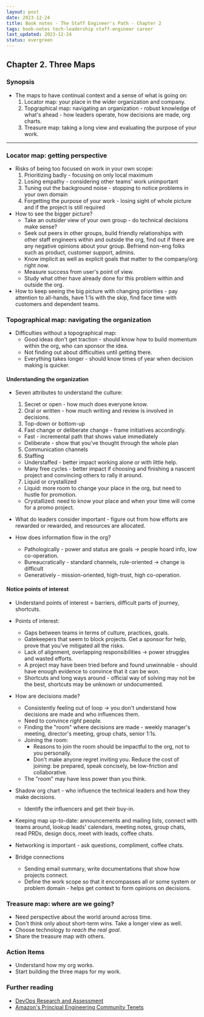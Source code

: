 ```yaml
---
layout: post
date: 2023-12-24
title: Book notes - The Staff Engineer's Path - Chapter 2
tags: book-notes tech-leadership staff-engineer career
last_updated: 2023-12-24
status: evergreen
---
```


## Chapter 2. Three Maps

### Synopsis

* The maps to have continual context and a sense of what is going on:
  1. Locator map: your place in the wider organization and company.
  2. Topgraphical map: navigating an organization - robust knowledge of what's ahead - how leaders operate, how decisions are made, org charts.
  3. Treasure map: taking a long view and evaluating the purpose of your work.

---

### Locator map: getting perspective
* Risks of being too focused on work in your own scope:
  1. Prioritizing badly - focusing on only local maximum
  2. Losing empathy - considering other teams' work unimportant
  3. Tuning out the background noise - stopping to notice problems in your own domain
  4. Forgetting the purpose of your work - losing sight of whole picture and if the project is still required
* How to see the bigger picture?
  * Take an outsider view of your own group - do technical decisions make sense?
  * Seek out peers in other groups, build friendly relationships with other staff engineers within and outside the org, find out if there are any negative opinions about your group. Befriend non-eng folks such as product, customer support, admins.
  * Know implicit as well as explicit goals that matter to the company/org right now.
  * Measure success from user's point of view.
  * Study what other have already done for this problem within and outside the org.
* How to keep seeing the big picture with changing priorities - pay attention to all-hands, have 1:1s with the skip, find face time with customers and dependent teams.

### Topographical map: navigating the organization
* Difficulties without a topographical map:
  * Good ideas don't get traction - should know how to build momentum within the org, who can sponsor the idea.
  * Not finding out about difficulties until getting there.
  * Everything takes longer - should know times of year when decision making is quicker.

#### Understanding the organization
* Seven attributes to understand the culture:
   1. Secret or open - how much does everyone know.
   2. Oral or written - how much writing and review is involved in decisions.
   3. Top-down or bottom-up
   4. Fast change or deliberate change - frame initiatives accordingly.
     * Fast - incremental path that shows value immediately
     * Deliberate - show that you've thought through the whole plan
   5. Communication channels
   6. Staffing
     * Understaffed - better impact working alone or with little help.
     * Many free cycles - better impact if choosing and finishing a nascent project and convincing others to rally it around.
   7. Liquid or crystallized
     * Liquid: more room to change your place in the org, but need to hustle for promotion.
     * Crystallized: need to know your place and when your time will come for a promo project.

* What do leaders consider important - figure out from how efforts are rewarded or rewarded, and resources are allocated.
* How does information flow in the org?
  * Pathologically - power and status are goals -> people hoard info, low co-operation. 
  * Bureaucratically - standard channels, rule-oriented -> change is difficult
  * Generatively - mission-oriented, high-trust, high co-operation.

#### Notice points of interest
* Understand points of interest = barriers, difficult parts of journey, shortcuts.

* Points of interest:
  * Gaps between teams in terms of culture, practices, goals.
  * Gatekeepers that seem to block projects. Get a sponsor for help, prove that you've mitigated all the risks.
  * Lack of alignment, overlapping responsibilities -> power struggles and wasted efforts.
  * A project may have been tried before and found unwinnable - should have enough evidence to convince that it can be won.
  * Shortcuts and long ways around - official way of solving may not be the best, shortcuts may be unknown or undocumented.

* How are decisions made?
  * Consistently feeling out of loop -> you don't understand how decisions are made and who influences them.
  * Need to convince *right* people.
  * Finding the "room" where decisions are made - weekly manager's meeting, director's meeting, group chats, senior 1:1s.
  * Joining the room:
    * Reasons to join the room should be impactful to the org, not to you personally.
    * Don't make anyone regret inviting you. Reduce the cost of joining: be prepared, speak concisely, be low-friction and collaborative.
  * The "room" may have less power than you think.


* Shadow org chart - who influence the technical leaders and how they make decisions.
  * Identify the influencers and get their buy-in.

* Keeping map up-to-date: announcements and mailing lists, connect with teams around, lookup leads' calendars, meeting notes, group chats, read PRDs, design docs, meet with leads, coffee chats.

* Networking is important - ask questions, compliment, coffee chats.

* Bridge connections
  * Sending email summary, write documentations that show how projects connect.
  * Define the work scope so that it encompasses all or some system or problem domain - helps get context to form opinions on decisions.

### Treasure map: where are we going?

* Need perspective about the world around across time.
* Don't think only about short-term wins. Take a longer view as well.
* Choose technology *to reach the real goal*.
* Share the treasure map with others.

### Action Items

* Understand how my org works.
* Start building the three maps for my work.


### Further reading

* [DevOps Research and Assessment](https://cloud.google.com/architecture/devops)
* [Amazon's Principal Engineering Community Tenets](https://www.amazon.jobs/en/landing_pages/pe-community-tenets)